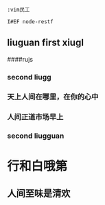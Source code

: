 	:vim民工
	
	I#EF node-restf
## liuguan  first xiugI
####rujs
### second liugg
### 天上人间在哪里，在你的心中
### 人间正道市场早上
### second liugguan
# 行和白哦第
## 人间至味是清欢
